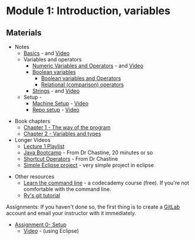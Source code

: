 Module 1: Introduction, variables 
===

## Materials
+ Notes
    * [Basics](../../content/Basics.md) - and [Video](https://youtu.be/FXqtJoo0FYo)
    * Variables and operators
        + [Numeric Variables and Operators](../../content/IntVariablesAndOperators.md) - and [Video](https://youtu.be/1JEtmEthcS4)
        + [Boolean variables](../../content/Booleans.md) 
            + [Boolean variables and Operators](https://youtu.be/h7ss6NgYB5M)
            + [Relational (comparison) operators](https://youtu.be/ZIjRLlcHL4w)
        + [Strings](../../content/Strings.md) - and [Video](https://youtu.be/5NVH_mSiDdg)
    + Setup - 
        + [Machine Setup](../../content/Setup.md) - [Video](https://youtu.be/0HKQmnVcTNY)
        + [Repo setup](../../content/RepoSetup.md) - [Video](https://youtu.be/YWMs-PHFKK0)   
* Book chapters
    + [Chapter 1 - The way of the program](http://greenteapress.com/thinkjava6/html/thinkjava6002.html)
    + [Chapter 2 - Variables and types](http://greenteapress.com/thinkjava6/html/thinkjava6003.html)
* Longer Videos
	+ [Lecture 1 Playlist](https://www.youtube.com/playlist?list=PLK5RwQeVk5YwszV6P2rCkNWabgpS89Hy-)
    + [Java Bootcamp](https://www.youtube.com/watch?v=8nOg6mtH-oo&list=UUSH2TieRlco7uQOGU8Vppnw) - From Dr Chastine, 20 minutes or so
    + [Shortcut Operators](https://www.youtube.com/watch?v=6z5pvttt31k&list=UUSH2TieRlco7uQOGU8Vppnw) - From Dr Chastine
    + [Simple Eclipse project](https://www.youtube.com/watch?v=RBlFk61eQX4) - very simple project in eclipse
+ Other resources
    + [Learn the command line](https://www.codecademy.com/learn/learn-the-command-line) - a codecademy course (free). If you're not comfortable with the command line.
    + [Ry's git tutorial](http://rypress.com/tutorials/git/index)
    
Assignments:
If you haven't done so, the first thing is to create a [GitLab](http://gitlab.com) account and email your instructor with it immediately.

* [Assignment 0- Setup](Assignments/A0.md) 
    * [Video](https://youtu.be/xeJCZLrgXQw) - (using Eclipse)

